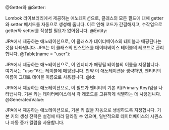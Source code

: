 @Getter와 @Setter:

Lombok 라이브러리에서 제공하는 애노테이션으로, 클래스의 모든 필드에 대해 getter와 setter 메서드를 자동으로 생성해 줍니다. 이로 인해 코드가 간결해지고, 수작업으로 getter와 setter를 작성할 필요가 없어집니다.
@Entity:

JPA에서 제공하는 애노테이션으로, 이 클래스가 데이터베이스의 테이블과 매핑된다는 것을 나타냅니다. JPA는 이 클래스의 인스턴스를 데이터베이스 테이블의 레코드로 관리합니다.
@Table(name = "user"):

JPA에서 제공하는 애노테이션으로, 이 엔티티가 매핑될 테이블의 이름을 지정합니다. 여기서는 "user"라는 테이블에 매핑됩니다. 만약 이 애노테이션을 생략하면, 엔티티의 이름이 그대로 테이블 이름으로 사용됩니다.
@Id:

JPA에서 제공하는 애노테이션으로, 이 필드가 엔티티의 기본 키(Primary Key)임을 나타냅니다. 기본 키는 데이터베이스에서 각 레코드를 고유하게 식별하는 데 사용됩니다.
@GeneratedValue:

JPA에서 제공하는 애노테이션으로, 기본 키 값을 자동으로 생성하도록 지정합니다. 기본 키의 생성 전략은 설정에 따라 달라질 수 있으며, 일반적으로 데이터베이스의 시퀀스나 자동 증가 컬럼을 사용합니다.
